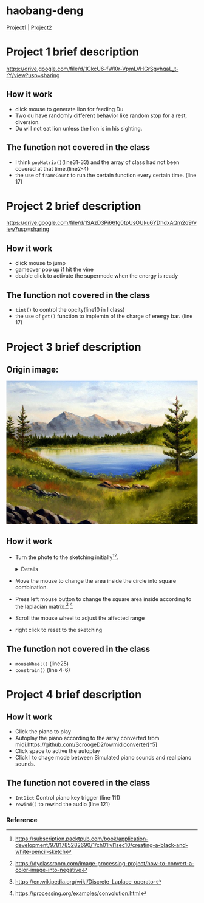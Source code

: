 # haobang-deng
[Project1](#project-1-brief-description) | [Project2](#project-2-brief-description)
# Project 1 brief description
https://drive.google.com/file/d/1CkcU6-fWl0r-VpmLVHGrSgvhqaL_t-rY/view?usp=sharing
## How it work
- click mouse to generate lion for feeding Du 
- Two du have randomly different behavior like random stop for a rest, diversion.
- Du will not eat lion unless the lion is in his sighting.
## The function not covered in the class
- I think ```popMatrix()```(line31-33) and the array of class had not been covered at that time.(line2-4)
- the use of ```frameCount``` to run the certain function every certain time. (line 17)
# Project 2 brief description
https://drive.google.com/file/d/1SAzD3Pi66fg0tpUsOUku6YDhdxAQm2q9/view?usp=sharing
## How it work
- click mouse to jump
- gameover pop up if hit the vine
- double click to activate the supermode when the energy is ready
## The function not covered in the class
- ```tint()``` to control the opcity(line10 in l class)
- the use of ```get()``` function to implemtn of the charge of energy bar. (line 17)
# Project 3 brief description

## Origin image:

![This is an image](https://github.com/CLAY-2333666/Haobang-deng/blob/main/PROJECT_3/data/4b1cb1e6a92501df96fce722ecbb8138--landscape-oil-paintings-landscape-art.jpg)
## How it work
- Turn the phote to the sketching initially[^1][^4].
  <details>
  
  1. Convert the color image to grayscale.
  2. Invert the grayscale image to get a negative.
  3. Apply a Gaussian blur to the negative from step 2.
  4. Blend the grayscale image from step 1 with the blurred negative from step 3 using a color dodge.
  
  </details>
- Move the mouse to change the area inside the circle into square combination.
- Press left mouse button to change the square area inside according to the laplacian matrix.[^2] [^3] 
- Scroll the mouse wheel to adjust the affected range
- right click to reset to the sketching
## The function not covered in the class
- ```mouseWheel()``` (line25)
- ```constrain()```  (line 4-6)
# Project 4 brief description
## How it work
- Click the piano to play
- Autoplay the piano according to the array converted from midi.https://github.com/ScroogeD2/owmidiconverter[^5]
- Click space to active the autoplay
- Click l to chage mode between Simulated piano sounds and real piano sounds.
## The function not covered in the class
- ```IntDict``` Control piano key trigger (line 111)
- ```rewind()``` to rewind the audio (line 121)
### **Reference**
[^1]: https://subscription.packtpub.com/book/application-development/9781785282690/1/ch01lvl1sec10/creating-a-black-and-white-pencil-sketch
[^2]: https://en.wikipedia.org/wiki/Discrete_Laplace_operator
[^3]: https://processing.org/examples/convolution.html
[^4]: https://dyclassroom.com/image-processing-project/how-to-convert-a-color-image-into-negative
[^5]: https://github.com/ScroogeD2/owmidiconverter
